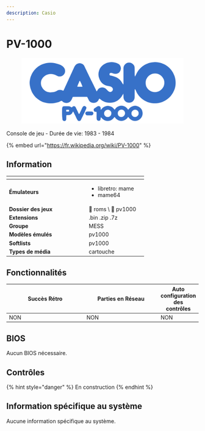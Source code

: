 ```yaml
---
description: Casio
---
```


# PV-1000

<div align="left">

<figure><img src="https://raw.githubusercontent.com/fabricecaruso/es-theme-carbon/52ff37c9e265587d006945a2ba695b5a962b3a3d/art/logos/pv1000.svg" alt=""><figcaption></figcaption></figure>

</div>

Console de jeu - Durée de vie: 1983 - 1984

{% embed url="https://fr.wikipedia.org/wiki/PV-1000" %}

## Information

<table data-header-hidden><thead><tr><th width="195"></th><th></th><th data-hidden></th></tr></thead><tbody><tr><td><strong>Émulateurs</strong></td><td><ul><li>libretro: mame</li><li>mame64</li></ul></td><td></td></tr><tr><td><strong>Dossier des jeux</strong></td><td><span data-gb-custom-inline data-tag="emoji" data-code="1f4c1">📁</span> roms \ <span data-gb-custom-inline data-tag="emoji" data-code="1f4c2">📂</span> pv1000</td><td></td></tr><tr><td><strong>Extensions</strong></td><td>.bin .zip .7z</td><td></td></tr><tr><td><strong>Groupe</strong></td><td>MESS</td><td></td></tr><tr><td><strong>Modèles émulés</strong></td><td>pv1000</td><td></td></tr><tr><td><strong>Softlists</strong></td><td>pv1000</td><td></td></tr><tr><td><strong>Types de média</strong></td><td>cartouche</td><td></td></tr></tbody></table>

## Fonctionnalités

<table><thead><tr><th width="256">Succès Rétro</th><th width="243">Parties en Réseau</th><th>Auto configuration des contrôles</th></tr></thead><tbody><tr><td>NON</td><td>NON</td><td>NON</td></tr></tbody></table>

## BIOS

Aucun BIOS nécessaire.

## Contrôles

{% hint style="danger" %}
En construction
{% endhint %}

## Information spécifique au système

Aucune information spécifique au système.
